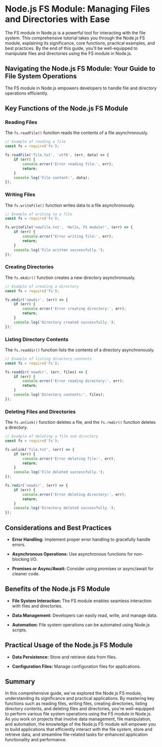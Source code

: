 # Node.js FS Module: Managing Files and Directories with Ease

The FS module in Node.js is a powerful tool for interacting with the file system. This comprehensive tutorial takes you through the Node.js FS module, explaining its significance, core functions, practical examples, and best practices. By the end of this guide, you'll be well-equipped to manipulate files and directories using the FS module in Node.js.

## Navigating the Node.js FS Module: Your Guide to File System Operations

The FS module in Node.js empowers developers to handle file and directory operations efficiently.

## Key Functions of the Node.js FS Module

### Reading Files

The `fs.readFile()` function reads the contents of a file asynchronously.

```javascript
// Example of reading a file
const fs = require('fs');

fs.readFile('file.txt', 'utf8', (err, data) => {
    if (err) {
        console.error('Error reading file:', err);
        return;
    }
    console.log('File content:', data);
});
```

### Writing Files

The `fs.writeFile()` function writes data to a file asynchronously.

```javascript
// Example of writing to a file
const fs = require('fs');

fs.writeFile('newfile.txt', 'Hello, FS module!', (err) => {
    if (err) {
        console.error('Error writing file:', err);
        return;
    }
    console.log('File written successfully.');
});
```

### Creating Directories

The `fs.mkdir()` function creates a new directory asynchronously.

```javascript
// Example of creating a directory
const fs = require('fs');

fs.mkdir('newdir', (err) => {
    if (err) {
        console.error('Error creating directory:', err);
        return;
    }
    console.log('Directory created successfully.');
});
```

### Listing Directory Contents

The `fs.readdir()` function lists the contents of a directory asynchronously.

```javascript
// Example of listing directory contents
const fs = require('fs');

fs.readdir('newdir', (err, files) => {
    if (err) {
        console.error('Error reading directory:', err);
        return;
    }
    console.log('Directory contents:', files);
});
```

### Deleting Files and Directories

The `fs.unlink()` function deletes a file, and the `fs.rmdir()` function deletes a directory.

```javascript
// Example of deleting a file and directory
const fs = require('fs');

fs.unlink('file.txt', (err) => {
    if (err) {
        console.error('Error deleting file:', err);
        return;
    }
    console.log('File deleted successfully.');
});

fs.rmdir('newdir', (err) => {
    if (err) {
        console.error('Error deleting directory:', err);
        return;
    }
    console.log('Directory deleted successfully.');
});
```

## Considerations and Best Practices

- **Error Handling:** Implement proper error handling to gracefully handle errors.

- **Asynchronous Operations:** Use asynchronous functions for non-blocking I/O.

- **Promises or Async/Await:** Consider using promises or async/await for cleaner code.

## Benefits of the Node.js FS Module

- **File System Interaction:** The FS module enables seamless interaction with files and directories.

- **Data Management:** Developers can easily read, write, and manage data.

- **Automation:** File system operations can be automated using Node.js scripts.

## Practical Usage of the Node.js FS Module

- **Data Persistence:** Store and retrieve data from files.

- **Configuration Files:** Manage configuration files for applications.

## Summary

In this comprehensive guide, we've explored the Node.js FS module, understanding its significance and practical applications. By mastering key functions such as reading files, writing files, creating directories, listing directory contents, and deleting files and directories, you're well-equipped to perform various file system operations using the FS module in Node.js. As you work on projects that involve data management, file manipulation, and automation, the knowledge of the Node.js FS module will empower you to build applications that efficiently interact with the file system, store and retrieve data, and streamline file-related tasks for enhanced application functionality and performance.